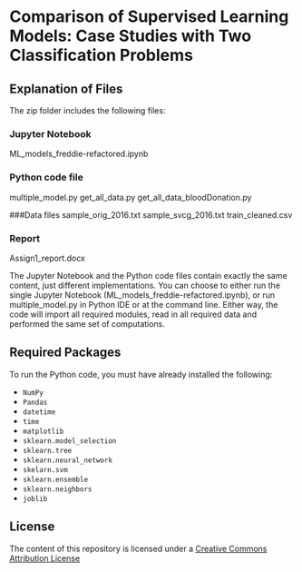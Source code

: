 # Comparison of Supervised Learning Models: Case Studies with Two Classification Problems

## Explanation of Files

The zip folder includes the following files:

### Jupyter Notebook
ML_models_freddie-refactored.ipynb

### Python code file
multiple_model.py
get_all_data.py
get_all_data_bloodDonation.py

###Data files
sample_orig_2016.txt
sample_svcg_2016.txt
train_cleaned.csv

### Report
Assign1_report.docx


The Jupyter Notebook and the Python code files contain exactly the same content, just different implementations. You can choose to either run the single Jupyter Notebook (ML_models_freddie-refactored.ipynb), or run multiple_model.py in Python IDE or at the command line. Either way, the code will import all required modules, read in all required data and performed the same set of computations.

## Required Packages

To run the Python code, you must have already installed the following:
- `NumPy`
- `Pandas`
- `datetime`
- `time`
- `matplotlib`
- `sklearn.model_selection`
- `sklearn.tree`
- `sklearn.neural_network`
- `skelarn.svm`
- `sklearn.ensemble`
- `sklearn.neighbors`
- `joblib`


## License

The content of this repository is licensed under a
[Creative Commons Attribution License](http://creativecommons.org/licenses/by/3.0/us/)
